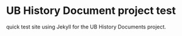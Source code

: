 # UB History Document project test 

quick test site using Jekyll for the UB History Documents project.
